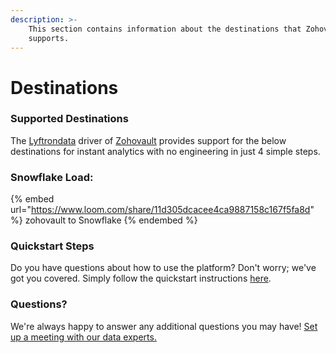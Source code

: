 ```yaml
---
description: >-
    This section contains information about the destinations that Zohovault
    supports.
---
```


# Destinations

### Supported Destinations

The [Lyftrondata](https://www.lyftrondata.com/) driver of [Zohovault](https://www.lyftrondata.com/integration/zohovault/) provides support for the below destinations for instant analytics with no engineering in just 4 simple steps.

### Snowflake Load:

{% embed url="https://www.loom.com/share/11d305dcacee4ca9887158c167f5fa8d" %}
zohovault to Snowflake
{% endembed %}

### Quickstart Steps

Do you have questions about how to use the platform? Don't worry; we've got you covered. Simply follow the quickstart instructions [here](../../../quickstart-steps.md).

### Questions? <a href="#questions" id="questions"></a>

We're always happy to answer any additional questions you may have! [Set up a meeting with our data experts.](https://www.lyftrondata.com/book-a-meeting/)
